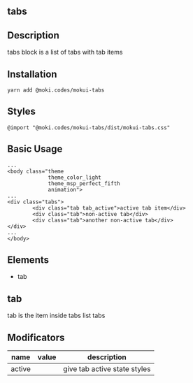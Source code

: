 tabs
--------------------------------------------------------------------------------

Description
--------------------------------------------------------------------------------
tabs block is a list of tabs with tab items

Installation
--------------------------------------------------------------------------------
```
yarn add @moki.codes/mokui-tabs
```

Styles
--------------------------------------------------------------------------------
```
@import "@moki.codes/mokui-tabs/dist/mokui-tabs.css"
```

Basic Usage
--------------------------------------------------------------------------------
```
...
<body class="theme
             theme_color_light
             theme_msp_perfect_fifth
             animation">
...
<div class="tabs">
        <div class="tab tab_active">active tab item</div>
        <div class="tab">non-active tab</div>
        <div class="tab">another non-active tab</div>
</div>
...
</body>
```

Elements
--------------------------------------------------------------------------------
* tab

tab
--------------------------------------------------------------------------------
tab is the item inside tabs list tabs

Modificators
--------------------------------------------------------------------------------
| name        | value         | description                                    |
| ----------- | ------------- | ---------------------------------------------- |
| active      |               | give tab active state styles                   |
